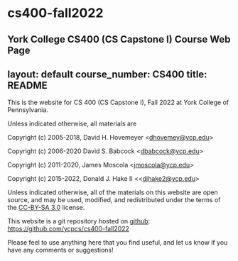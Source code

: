 # cs400-fall2022
York College CS400 (CS Capstone I) Course Web Page
---
layout: default
course_number: CS400
title: README
---

This is the website for CS 400 (CS Capstone I), Fall 2022 at York College of
Pennsylvania.

Unless indicated otherwise, all materials are

Copyright (c) 2005-2018, David H. Hovemeyer &lt;<dhovemey@ycp.edu>&gt;

Copyright (c) 2006-2020 David S. Babcock &lt;<dbabcock@ycp.edu>&gt;

Copyright (c) 2011-2020, James Moscola &lt;<jmoscola@ycp.edu>&gt;

Copyright (c) 2015-2022, Donald J. Hake II &lt;<djhake2@ycp.edu&gt;

Unless indicated otherwise, all of the materials on this website
are open source, and may be used, modified, and redistributed
under the terms of the <a href="http://creativecommons.org/licenses/by-sa/3.0/us/">CC-BY-SA 3.0</a>
license.

This website is a git repository hosted on [github](https://github.com): <https://github.com/ycpcs/cs400-fall2022>

Please feel to use anything here that you find useful,
and let us know if you have any comments or suggestions!
